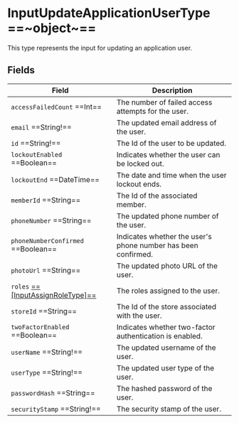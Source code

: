 # InputUpdateApplicationUserType ==~object~==

This type represents the input for updating an application user. 

## Fields

| Field                                  | Description                                                 |
|----------------------------------------|-------------------------------------------------------------|
| `accessFailedCount`  ==Int==           | The number of failed access attempts for the user.           |
| `email`  ==String!==                    | The updated email address of the user.                      |
| `id`  ==String!==                       | The Id of the user to be updated.                           |
| `lockoutEnabled`  ==Boolean==          | Indicates whether the user can be locked out.               |
| `lockoutEnd`  ==DateTime==             | The date and time when the user lockout ends.               |
| `memberId`  ==String==                 | The Id of the associated member.                            |
| `phoneNumber`  ==String==              | The updated phone number of the user.                       |
| `phoneNumberConfirmed`  ==Boolean==    | Indicates whether the user's phone number has been confirmed. |
| `photoUrl`  ==String==                 | The updated photo URL of the user.                          |
| `roles` [ ==[InputAssignRoleType]== ](../Objects/InputAssignRoleType.md)| The roles assigned to the user.|
| `storeId`  ==String==                  | The Id of the store associated with the user.               |
| `twoFactorEnabled`  ==Boolean==        | Indicates whether two-factor authentication is enabled.      |
| `userName`  ==String!==                 | The updated username of the user.                           |
| `userType`  ==String!==                 | The updated user type of the user.                          |
| `passwordHash`  ==String==             | The hashed password of the user.                            |
| `securityStamp`  ==String!==            | The security stamp of the user.                             |

